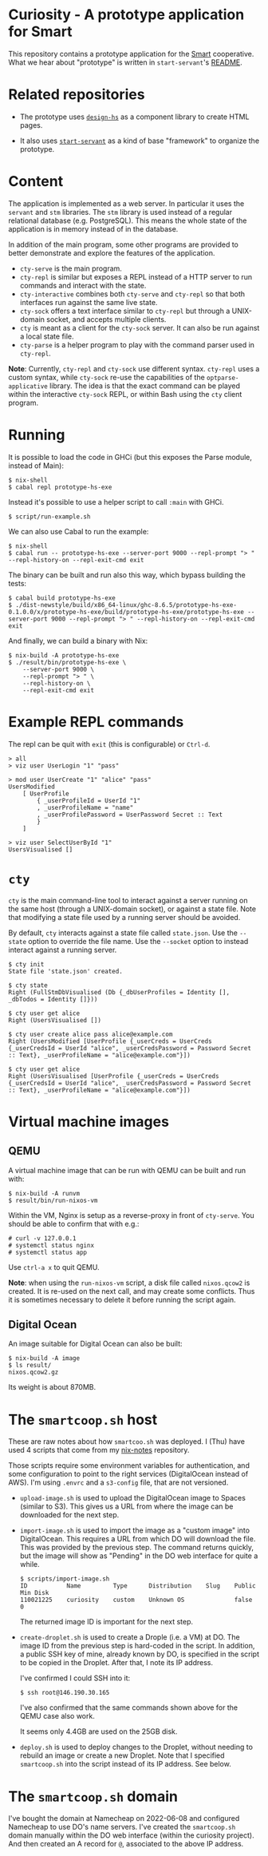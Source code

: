 # Curiosity - A prototype application for Smart

This repository contains a prototype application for the
[Smart](https://github.com/smartcoop/) cooperative. What we hear about
"prototype" is written in `start-servant`'s
[README](https://github.com/noteed/start-servant#readme).

# Related repositories

- The prototype uses [`design-hs`](https://github.com/smartcoop/design-hs/) as
  a component library to create HTML pages.

- It also uses [`start-servant`](https://github.com/noteed/start-servant) as a
  kind of base "framework" to organize the prototype.

# Content

The application is implemented as a web server. In particular it uses the
`servant` and `stm` libraries. The `stm` library is used instead of a regular
relational database (e.g. PostgreSQL). This means the whole state of the
application is in memory instead of in the database.

In addition of the main program, some other programs are provided to better
demonstrate and explore the features of the application.

- `cty-serve` is the main program.
- `cty-repl` is similar but exposes a REPL instead of a HTTP server to run
  commands and interact with the state.
- `cty-interactive` combines both `cty-serve` and `cty-repl` so that both
  interfaces run against the same live state.
- `cty-sock` offers a text interface similar to `cty-repl` but through a
  UNIX-domain socket, and accepts multiple clients.
- `cty` is meant as a client for the `cty-sock` server. It can also be run
  against a local state file.
- `cty-parse` is a helper program to play with the command parser used in
  `cty-repl`.

**Note**: Currently, `cty-repl` and `cty-sock` use different syntax. `cty-repl`
uses a custom syntax, while `cty-sock` re-use the capabilities of the
`optparse-applicative` library. The idea is that the exact command can be
played within the interactive `cty-sock` REPL, or within Bash using the `cty`
client program.

# Running

It is possible to load the code in GHCi (but this exposes the Parse module,
instead of Main):

```
$ nix-shell
$ cabal repl prototype-hs-exe
```

Instead it's possible to use a helper script to call `:main` with GHCi.

```
$ script/run-example.sh
```

We can also use Cabal to run the example:

```
$ nix-shell
$ cabal run -- prototype-hs-exe --server-port 9000 --repl-prompt "> " --repl-history-on --repl-exit-cmd exit
```

The binary can be built and run also this way, which bypass building the tests:

```
$ cabal build prototype-hs-exe
$ ./dist-newstyle/build/x86_64-linux/ghc-8.6.5/prototype-hs-exe-0.1.0.0/x/prototype-hs-exe/build/prototype-hs-exe/prototype-hs-exe --server-port 9000 --repl-prompt "> " --repl-history-on --repl-exit-cmd exit
```

And finally, we can build a binary with Nix:

```
$ nix-build -A prototype-hs-exe
$ ./result/bin/prototype-hs-exe \
    --server-port 9000 \
    --repl-prompt "> " \
    --repl-history-on \
    --repl-exit-cmd exit
```

# Example REPL commands

The repl can be quit with `exit` (this is configurable) or `Ctrl-d`.

```
> all
> viz user UserLogin "1" "pass"
```

```
> mod user UserCreate "1" "alice" "pass"
UsersModified
    [ UserProfile
        { _userProfileId = UserId "1"
        , _userProfileName = "name"
        , _userProfilePassword = UserPassword Secret :: Text
        }
    ]
```

```
> viz user SelectUserById "1"
UsersVisualised []
```

# `cty`

`cty` is the main command-line tool to interact against a server running on the
same host (through a UNIX-domain socket), or against a state file. Note that
modifying a state file used by a running server should be avoided.

By default, `cty` interacts against a state file called `state.json`. Use the
`--state` option to override the file name. Use the `--socket` option to
instead interact against a running server.

```
$ cty init
State file 'state.json' created.

$ cty state
Right (FullStmDbVisualised (Db {_dbUserProfiles = Identity [], _dbTodos = Identity []}))

$ cty user get alice
Right (UsersVisualised [])

$ cty user create alice pass alice@example.com
Right (UsersModified [UserProfile {_userCreds = UserCreds {_userCredsId = UserId "alice", _userCredsPassword = Password Secret :: Text}, _userProfileName = "alice@example.com"}])

$ cty user get alice
Right (UsersVisualised [UserProfile {_userCreds = UserCreds {_userCredsId = UserId "alice", _userCredsPassword = Password Secret :: Text}, _userProfileName = "alice@example.com"}])

```

# Virtual machine images

## QEMU

A virtual machine image that can be run with QEMU can be built and run with:

```
$ nix-build -A runvm
$ result/bin/run-nixos-vm
```

Within the VM, Nginx is setup as a reverse-proxy in front of `cty-serve`. You should be able to confirm that with e.g.:

```
# curl -v 127.0.0.1
# systemctl status nginx
# systemctl status app
```

Use `ctrl-a x` to quit QEMU.

**Note**: when using the `run-nixos-vm` script, a disk file called
`nixos.qcow2` is created. It is re-used on the next call, and may create some
conflicts. Thus it is sometimes necessary to delete it before running the
script again.

## Digital Ocean

An image suitable for Digital Ocean can also be built:

```
$ nix-build -A image
$ ls result/
nixos.qcow2.gz
```

Its weight is about 870MB.


# The `smartcoop.sh` host

These are raw notes about how `smartcoo.sh` was deployed. I (Thu) have used 4
scripts that come from my [nix-notes](https://github.com/noteed/nix-notes)
repository.

Those scripts require some environment variables for authentication, and some
configuration to point to the right services (DigitalOcean instead of AWS). I'm
using `.envrc` and a `s3-config` file, that are not versioned.

-   `upload-image.sh` is used to upload the DigitalOcean image to Spaces
    (similar to S3). This gives us a URL from where the image can be downloaded
    for the next step.

-   `import-image.sh` is used to import the image as a "custom image" into
    DigitalOcean. This requires a URL from which DO will download the file.
    This was provided by the previous step. The command returns quickly, but the
    image will show as "Pending" in the DO web interface for quite a while.

    ```
    $ scripts/import-image.sh
    ID           Name         Type      Distribution    Slug    Public    Min Disk
    110021225    curiosity    custom    Unknown OS              false     0
    ```

    The returned image ID is important for the next step.

-   `create-droplet.sh` is used to create a Drople (i.e. a VM) at DO. The image
    ID from the previous step is hard-coded in the script. In addition, a
    public SSH key of mine, already known by DO, is specified in the script to
    be copied in the Droplet. After that, I note its IP address.

    I've confirmed I could SSH into it:

    ```
    $ ssh root@146.190.30.165
    ```

    I've also confirmed that the same commands shown above for the QEMU case
    also work.

    It seems only 4.4GB are used on the 25GB disk.

-   `deploy.sh` is used to deploy changes to the Droplet, without needing to
    rebuild an image or create a new Droplet. Note that I specified
    `smartcoop.sh` into the script instead of its IP address. See below.

# The `smartcoop.sh` domain

I've bought the domain at Namecheap on 2022-06-08 and configured Namecheap to
use DO's name servers. I've created the `smartcoop.sh` domain manually within
the DO web interface (within the curiosity project). And then created an A
record for `@`, associated to the above IP address.
